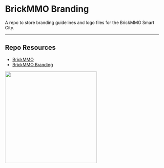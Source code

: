# BrickMMO Branding

A repo to store branding guidelines and logo files for the BrickMMO Smart City.

***

## Repo Resources

* [BrickMMO](https://www.brickmmo.com/)
* [BrickMMO Branding](https://branding.brickmmo.com/)

<a href="https://brickmmo.com">
<img src="https://brickmmo.com/images/brickmmo-logo-horizontal.jpg" width="300">
</a>
